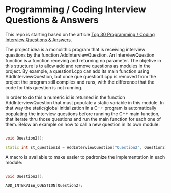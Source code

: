 # Programming / Coding Interview Questions & Answers

This repo is starting based on the article [Top 30 Programming / Coding Interview Questions & Answers](https://www.softwaretestinghelp.com/coding-interview-questions/).

The project idea is a monolithic program that is receiving interview questions by the function AddInterviewQuestion. An InterviewQuestion function is a function receving and returning no parameter. The objetive in this structure is to allow add and remove questions as modules in the project. By example, a question1.cpp can add its main function using AddInterviewQuestion, but once que question1.cpp is removed from the project the program still compiles and runs, with the difference that the code for this question is not running.

In order to do this a numeric id is returned in the function AddInterviewQuestion that must populate a static variable in this module. In that way the static/global initialization in a C++ program is automatically populating the interview questions before running the C++ main function, that iterate thru those questions and run the main function for each one of them. Below an example on how to call a new question in its own module:

```//question2.cpp

void Question2();

static int st_questionId = AddInterviewQuestion("Question2", Question2); // called before main().
```

A macro is available to make easier to padronize the implementation in each module:

```//question2.cpp

void Question2();

ADD_INTERVIEW_QUESTION(Question2);
```
